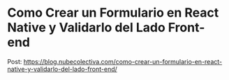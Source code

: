 # Como Crear un Formulario en React Native y Validarlo del Lado Front-end 
Post: https://blog.nubecolectiva.com/como-crear-un-formulario-en-react-native-y-validarlo-del-lado-front-end/ 
